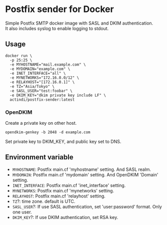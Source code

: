 # Postfix sender for Docker

Simple Postfix SMTP docker image with SASL and DKIM authentication.<br>
It also includes syslog to enable logging to stdout.

## Usage
```
docker run \
  -p 25:25 \
  -e MYHOSTNAME="mail.example.com" \
  -e MYDOMAIN="example.com" \
  -e INET_INTERFACE="all" \
  -e MYNETWORKS="172.16.0.0/12" \
  -e RELAYHOST="[172.16.0.1]" \
  -e TZ="Asia/Tokyo" \
  -e SASL_USER="test:foobar" \
  -e DKIM_KEY="dkim private key include LF" \
  actindi/postfix-sender:latest
```

### OpenDKIM
Create a private key on other host.
```
opendkim-genkey -b 2048 -d example.com
```
Set private key to DKIM_KEY, and public key set to DNS.

## Environment variable
- `MYHOSTNAME`: Postfix main.cf 'myhostname' setting. And SASL realm.
- `MYDOMAIN`: Postfix main.cf 'mydomain' setting. And OpenDKIM 'Domain' setting.
- `INET_INTERFACE`: Postfix main.cf 'inet_interface' setting.
- `MYNETWORKS`: Postfix main.cf 'mynetworks' setting.
- `RELAYHOST`: Postfix main.cf 'relayhost' setting.
- `TZ`?: time zone. default is UTC.
- `SASL_USER`?: If use SASL authentication, set 'user:password' format. Only one user.
- `DKIM_KEY`?: If use DKIM authentication, set RSA key.
